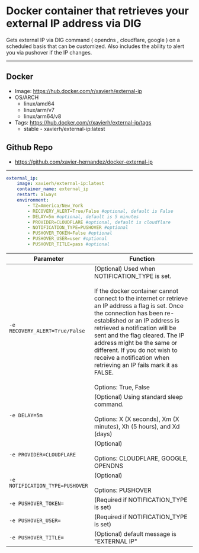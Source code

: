 # Docker container that retrieves your external IP address via DIG
Gets external IP via DIG command ( opendns , cloudflare, google ) on a scheduled basis that can be customized. Also includes the ability to alert you via pushover if the IP changes.

---

## **Docker**
- Image: https://hub.docker.com/r/xavierh/external-ip
- OS/ARCH
  - linux/amd64
  - linux/arm/v7
  - linux/arm64/v8
- Tags: https://hub.docker.com/r/xavierh/external-ip/tags
  - stable - xavierh/external-ip:latest

## **Github Repo**   
- https://github.com/xavier-hernandez/docker-external-ip

---


```yml
external_ip:
    image: xavierh/external-ip:latest
    container_name: external_ip
    restart: always
    environment:
        - TZ=America/New_York
        - RECOVERY_ALERT=True/False #optional, default is False
        - DELAY=5m #optional, default is 5 minutes
        - PROVIDER=CLOUDFLARE #optional, default is cloudflare
        - NOTIFICATION_TYPE=PUSHOVER #optional
        - PUSHOVER_TOKEN=False #optional
        - PUSHOVER_USER=user #optional
        - PUSHOVER_TITLE=pass #optional
```


| Parameter | Function |
|-----------|----------|
| `-e RECOVERY_ALERT=True/False`         |   (Optional) Used when NOTIFICATION_TYPE is set.<br><br> If the docker container cannot connect to the internet or retrieve an IP address a flag is set. Once the connection has been re-established or an IP address is retrieved a notification will be sent and the flag cleared. The IP address might be the same or different. If you do not wish to receive a notification when retrieving an IP fails mark it as FALSE. <br><br> Options: True, False    |
| `-e DELAY=5m`         |   (Optional) Using standard sleep command. <br><br> Options: X (X seconds), Xm (X minutes), Xh (5 hours), and Xd (days)     |
| `-e PROVIDER=CLOUDFLARE`         |   (Optional)<br><br>Options: CLOUDFLARE, GOOGLE, OPENDNS     |
| `-e NOTIFICATION_TYPE=PUSHOVER`         |   (Optional)<br><br>Options: PUSHOVER   |
| `-e PUSHOVER_TOKEN=`         |   (Required if NOTIFICATION_TYPE is set)   |
| `-e PUSHOVER_USER=`         |   (Required if NOTIFICATION_TYPE is set)    |
| `-e PUSHOVER_TITLE=`         |   (Optional) default message is "EXTERNAL IP"   |
